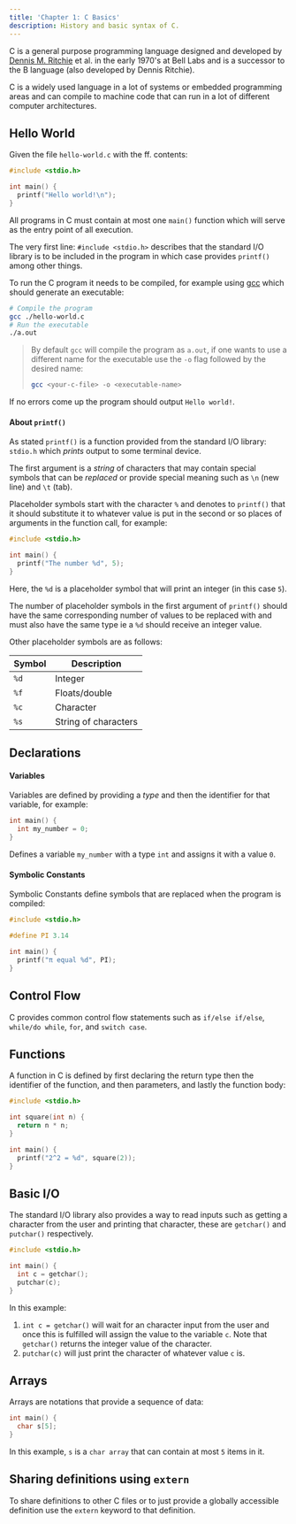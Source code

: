 ```yaml
---
title: 'Chapter 1: C Basics'
description: History and basic syntax of C.
---
```


C is a general purpose programming language designed and developed by 
[Dennis M. Ritchie](https://en.wikipedia.org/wiki/Dennis_Ritchie) et al. in the early 1970's at Bell Labs and is a 
successor to the B language (also developed by Dennis Ritchie).

C is a widely used language in a lot of systems or embedded programming 
areas and can compile to machine code that can run in a lot of different 
computer architectures.

## Hello World

Given the file `hello-world.c` with the ff. contents:

```c
#include <stdio.h>

int main() {
  printf("Hello world!\n");
}
```

All programs in C must contain at most one `main()` function which will 
serve as the entry point of all execution.

The very first line: `#include <stdio.h>` describes that the standard I/O 
library is to be included in the program in which case provides `printf()` 
among other things.

To run the C program it needs to be compiled, for example using [gcc](https://gcc.gnu.org/) which 
should generate an executable:

```bash
# Compile the program
gcc ./hello-world.c
# Run the executable
./a.out
```

> By default `gcc` will compile the program as `a.out`, if one wants to use a different 
> name for the executable use the `-o` flag followed by the desired name:
> ```bash
> gcc <your-c-file> -o <executable-name>
> ```

If no errors come up the program should output `Hello world!`.

#### About `printf()`

As stated `printf()` is a function provided from the standard I/O library: `stdio.h` 
which _prints_ output to some terminal device.

The first argument is a _string_ of characters that may contain special symbols that 
can be _replaced_ or provide special meaning such as `\n` (new line) and `\t` (tab).

Placeholder symbols start with the character `%` and denotes to `printf()` that it
should substitute it to whatever value is put in the second or so places of 
arguments in the function call, for example:

```c
#include <stdio.h>

int main() {
  printf("The number %d", 5);
}
```

Here, the `%d` is a placeholder symbol that will print an integer (in this case `5`).

The number of placeholder symbols in the first argument of `printf()` should have 
the same corresponding number of values to be replaced with and must also have the 
same type ie a `%d` should receive an integer value.

Other placeholder symbols are as follows:

| Symbol | Description          |
|--------|----------------------|
| `%d`   | Integer              |
| `%f`   | Floats/double        |
| `%c`   | Character            |
| `%s`   | String of characters |

## Declarations

#### Variables

Variables are defined by providing a _type_ and then the identifier for that variable,
for example:

```c
int main() {
  int my_number = 0;
}
```

Defines a variable `my_number` with a type `int` and assigns it with a value `0`.

#### Symbolic Constants

Symbolic Constants define symbols that are replaced when the program is compiled:

```c
#include <stdio.h>

#define PI 3.14

int main() {
  printf("π equal %d", PI);
}
```

## Control Flow

C provides common control flow statements such as `if/else if/else`, `while/do while`, 
`for`, and `switch case`.

## Functions

A function in C is defined by first declaring the return type then the identifier of 
the function, and then parameters, and lastly the function body:

```c
#include <stdio.h>

int square(int n) {
  return n * n;
}

int main() {
  printf("2^2 = %d", square(2));
}
```

## Basic I/O

The standard I/O library also provides a way to read inputs such as getting a character 
from the user and printing that character, these are `getchar()` and `putchar()` respectively.

```c
#include <stdio.h>

int main() {
  int c = getchar();
  putchar(c);
}
```

In this example:

1. `int c = getchar()` will wait for an character input from the user and once this is fulfilled
   will assign the value to the variable `c`. Note that `getchar()` returns the integer value of
   the character.
2. `putchar(c)` will just print the character of whatever value `c` is.

## Arrays

Arrays are notations that provide a sequence of data:

```c
int main() {
  char s[5];
}
```

In this example, `s` is a `char array` that can contain at most `5` items in it.

## Sharing definitions using `extern`

To share definitions to other C files or to just provide a globally accessible definition use 
the `extern` keyword to that definition.
